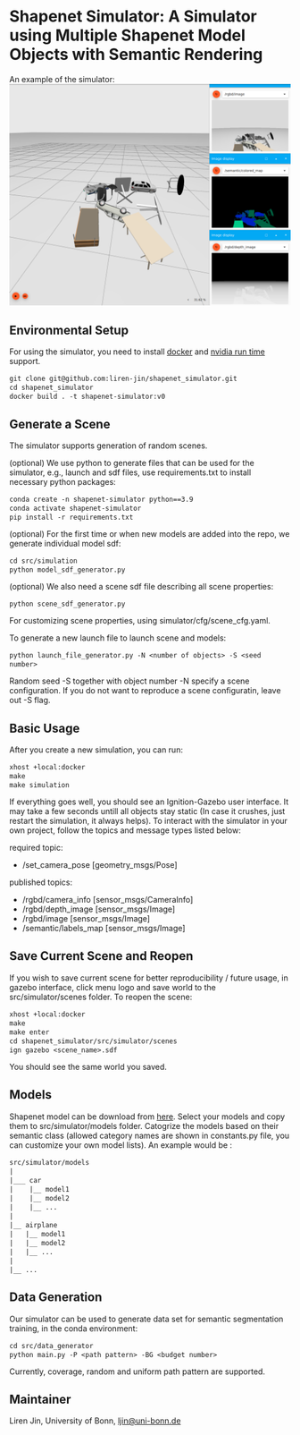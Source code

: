 # Shapenet Simulator: A Simulator using Multiple Shapenet Model Objects with Semantic Rendering

An example of the simulator:
![Framework](doc/example.png)
## Environmental Setup
For using the simulator, you need to install [docker](https://docs.docker.com/engine/install/) and [nvidia run time](https://github.com/NVIDIA/nvidia-container-runtime) support.

```commandline
git clone git@github.com:liren-jin/shapenet_simulator.git
cd shapenet_simulator
docker build . -t shapenet-simulator:v0
```
## Generate a Scene
The simulator supports generation of random scenes. 

(optional) We use python to generate files that can be used for the simulator, e.g., launch and sdf files, use requirements.txt to install necessary python packages:
```commandline
conda create -n shapenet-simulator python==3.9
conda activate shapenet-simulator
pip install -r requirements.txt

```

(optional) For the first time or when new models are added into the repo, we generate individual model sdf:
```commandline
cd src/simulation
python model_sdf_generator.py
```

(optional) We also need a scene sdf file describing all scene properties:
```commandline
python scene_sdf_generator.py
```
For customizing scene properties, using simulator/cfg/scene_cfg.yaml.

To generate a new launch file to launch scene and models:
```commandline
python launch_file_generator.py -N <number of objects> -S <seed number>
```
Random seed -S together with object number -N specify a scene configuration. If you do not want to reproduce a scene configuratin, leave out -S flag. 


## Basic Usage
After you create a new simulation, you can run:
```commanline
xhost +local:docker
make 
make simulation
```

If everything goes well, you should see an Ignition-Gazebo user interface. It may take a few seconds untill all objects stay static (In case it crushes, just restart the simulation, it always helps). 
To interact with the simulator in your own project, follow the topics and message types listed below: 

required topic:
- /set_camera_pose [geometry_msgs/Pose]

published topics:
- /rgbd/camera_info [sensor_msgs/CameraInfo]
- /rgbd/depth_image [sensor_msgs/Image]
- /rgbd/image [sensor_msgs/Image]
- /semantic/labels_map [sensor_msgs/Image]

## Save Current Scene and Reopen
If you wish to save current scene for better reproducibility / future usage, in gazebo interface, click menu logo and save world to the src/simulator/scenes folder. 
To reopen the scene:
```commandline
xhost +local:docker
make
make enter
cd shapenet_simulator/src/simulator/scenes
ign gazebo <scene_name>.sdf
```
You should see the same world you saved. 

## Models
Shapenet model can be download from [here](https://shapenet.org/download/shapenetcore).
Select your models and copy them to src/simulator/models folder. Catogrize the models based on their semantic class (allowed category names are shown in constants.py file, you can customize your own model lists). An example would be :
```
src/simulator/models
|
|___ car
|    |__ model1
|    |__ model2
|    |__ ...
|
|__ airplane
|   |__ model1
|   |__ model2
|   |__ ...
|
|__ ...

```

## Data Generation
Our simulator can be used to generate data set for semantic segmentation training, in the conda environment:
```commandline
cd src/data_generator
python main.py -P <path pattern> -BG <budget number>
```
Currently, coverage, random and uniform path pattern are supported.


## Maintainer
Liren Jin, University of Bonn, ljin@uni-bonn.de